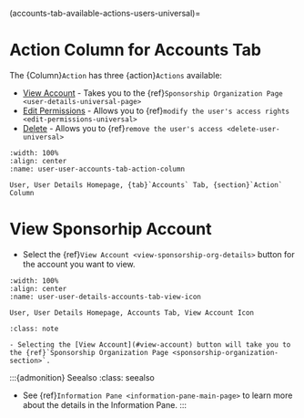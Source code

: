 (accounts-tab-available-actions-users-universal)=
#  Action Column for Accounts Tab

The {Column}`Action` has three {action}`Actions` available:

- [View Account](#view-account) - Takes you to the {ref}`Sponsorship Organization Page <user-details-universal-page>`
- [Edit Permissions](#edit-permissions) - Allows you to {ref}`modify the user's access rights <edit-permissions-universal>`
- [Delete](#delete) - Allows you to {ref}`remove the user's access <delete-user-universal>`

```{lazyfigure} ../../../../_static/solo_app/User/User-Detail/accounts-tab-action-section.webp
:width: 100%
:align: center
:name: user-user-accounts-tab-action-column

User, User Details Homepage, {tab}`Accounts` Tab, {section}`Action` Column
```

# View Sponsorhip Account

- Select the {ref}`View Account <view-sponsorship-org-details>` button for the account you want to view. 

```{lazyfigure} ../../../../_static/solo_app/User/User-Detail/user-user-details-accounts-tab-view-icon.webp
:width: 100%
:align: center
:name: user-user-details-accounts-tab-view-icon

User, User Details Homepage, Accounts Tab, View Account Icon
```

```{admonition} Note
:class: note

- Selecting the [View Account](#view-account) button will take you to the {ref}`Sponsorship Organization Page <sponsorship-organization-section>`.
```

:::{admonition}  Seealso
:class: seealso

 - See {ref}`Information Pane <information-pane-main-page>` to learn more about the details in the Information Pane.
:::